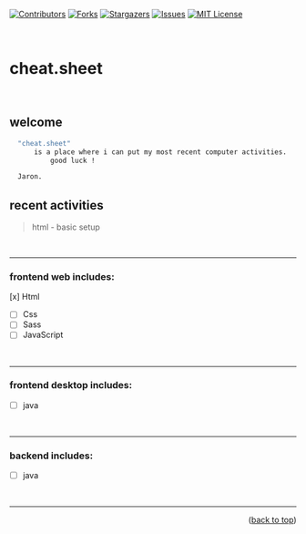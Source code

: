 <!-- banner #1 -->
[![Contributors][contributors-shield]][contributors-url]
[![Forks][forks-shield]][forks-url]
[![Stargazers][stars-shield]][stars-url]
[![Issues][issues-shield]][issues-url]
[![MIT License][license-shield]][license-url]

<a name="topage"></a>

<br/>

# cheat.sheet 

<br/>

## **welcome**
  ```sh
    "cheat.sheet" 
        is a place where i can put my most recent computer activities.
            good luck !

    Jaron.
  ```

## **recent activities**
> html - basic setup 

<br/>

----

### frontend web includes:

 [x] Html
 - [ ] Css
 - [ ] Sass
 - [ ] JavaScript

<br/>

----

### frontend desktop includes:
- [ ] java

<br/>

----

### backend includes:
- [ ] java

<br/>

---

<p align="right">(<a href="#topage">back to top</a>)</p>
<br/>
<br/>


[contributors-shield]: https://img.shields.io/github/contributors/kessler-yaron/cheat.sheet.svg?style=for-the-badge
[contributors-url]: https://github.com/kessler-yaron/cheat.sheet/graphs/contributors

[forks-shield]: https://img.shields.io/github/forks/kessler-yaron/cheat.sheet.svg?style=for-the-badge
[forks-url]: https://github.com/kessler-yaron/cheat.sheet/network/members

[stars-shield]: https://img.shields.io/github/stars/kessler-yaron/cheat.sheet.svg?style=for-the-badge
[stars-url]: https://github.com/kessler-yaron/cheat.sheet/stargazers

[issues-shield]: https://img.shields.io/github/issues/kessler-yaron/cheat.sheet.svg?style=for-the-badge
[issues-url]: https://github.com/kessler-yaron/cheat.sheet/issues

[license-shield]: https://img.shields.io/github/license/kessler-yaron/cheat.sheet.svg?style=for-the-badge
[license-url]: https://github.com/kessler-yaron/cheat.sheet/blob/master/LICENSE

[linkedin-shield]: https://img.shields.io/badge/-LinkedIn-black.svg?style=for-the-badge&logo=linkedin&colorB=555
[linkedin-url]: https://linkedin.com/in/yaron-kessler-703606163/


<!-- # ![Text Mask](https://my picure.jpg) -->
 